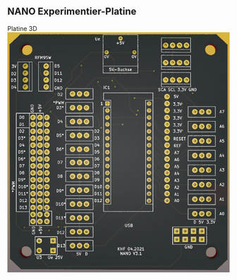## NANO Experimentier-Platine

Platine 3D
![image](https://github.com/frankyhub/kicad-PCBs/blob/master/NANO_Exp_Platine/NANO-EXP-Platine_4.png)




